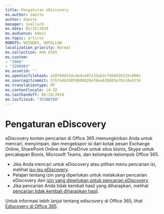 ```yaml
---
title: Pengaturan eDiscovery
ms.author: daeite
author: daeite
manager: joallard
ms.date: 05/15/2019
ms.audience: Admin
ms.topic: article
ROBOTS: NOINDEX, NOFOLLOW
localization_priority: Normal
ms.collection: Adm_O365
ms.custom:
- "2006"
- "3200003"
ms.assetid: ''
ms.openlocfilehash: a20f00653dcde4ce0f133ab3cf400550315c090c
ms.sourcegitcommit: 5fb7a4b28859690020efdea630d03e70cc0e6334
ms.translationtype: MT
ms.contentlocale: id-ID
ms.lasthandoff: 06/28/2019
ms.locfileid: "35388788"
---
```

# <a name="ediscovery-settings"></a>Pengaturan eDiscovery

eDiscovery konten pencarian di Office 365 memungkinkan Anda untuk mencari, menyimpan, dan mengekspor isi dari kotak pesan Exchange Online, SharePoint Online dan OneDrive untuk situs bisnis, Skype untuk percakapan Bisnis, Microsoft Teams, dan kelompok-kelompok Office 365.

- Jika Anda mencari untuk eDiscovery atau pilihan menu pencarian isi, melihat [isu-isu eDiscovery](https://docs.microsoft.com/alchemyinsights/ediscovery-issues).
- Pelajari tentang izin yang diperlukan untuk melakukan pencarian eDiscovery dari [izin yang diperlukan untuk pencarian eDiscovery](https://docs.microsoft.com/alchemyinsights/permissions-required-for-ediscovery-searches).
- Jika pencarian Anda tidak kembali hasil yang diharapkan, melihat [pencarian tidak kembali diharapkan hasil](https://docs.microsoft.com/alchemyinsights/search-not-returning-expected-results).

Untuk informasi lebih lanjut tentang ediscovery di Office 365, lihat [Ediscovery di Office 365](https://docs.microsoft.com/office365/securitycompliance/ediscovery).
